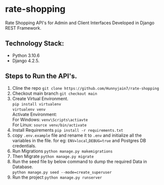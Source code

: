 # rate-shopping

Rate Shopping API's for Admin and Client Interfaces Developed in Django REST Framework.

## Technology Stack:
* Python 3.10.6
* Django 4.2.5.

## Steps to Run the API's.
1. Cline the repo
    ```git clone https://github.com/Hunnyjain7/rate-shopping```
2. Checkout main branch
    ```git checkout main```
3. Create Virtual Environment.\
    ```pip install virtualenv``` \
    ```virtualenv venv```\
    Activate Environment:\
    For Windows: ```venv\Scripts\actiavte```\
    For Linux: ```source venv/bin/activate```
4. Install Requirements ```pip install -r requirements.txt```
5. copy `.env.example` file and rename it to `.env` and initialize all the variables in the file.
    for eg: `ENV=local`,`DEBUG=true` and Postgres DB credentials.
6. Run Migrations ```python manage.py makemigrations```
7. Then Migrate ```python manage.py migrate```
8. Run the seed file by below command to dump the required Data in Database.\
    ```python manage.py seed --mode=create_superuser```
9. Run the project ```python manage.py runserver```
